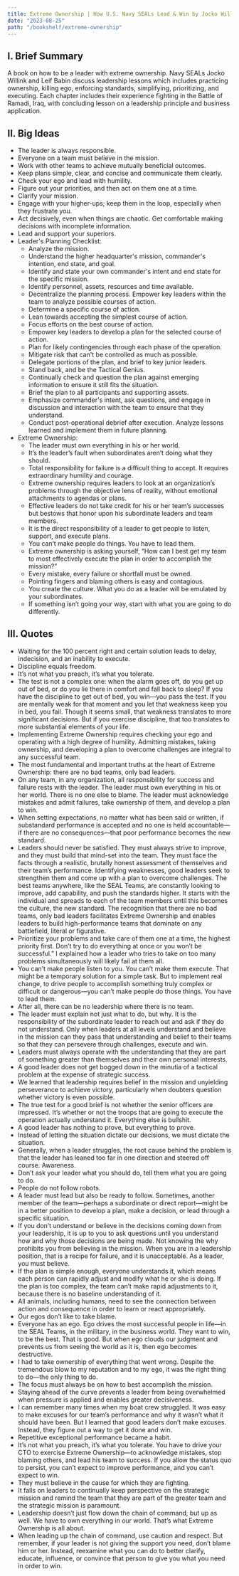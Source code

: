 ```yaml
---
title: Extreme Ownership | How U.S. Navy SEALs Lead & Win by Jocko Willink and Leif Babin
date: "2023-08-25"
path: "/bookshelf/extreme-ownership"
---
```


## I. Brief Summary
A book on how to be a leader with extreme ownership. Navy SEALs Jocko Willink and Leif Babin discuss leadership lessons which includes practicing ownership, killing ego, enforcing standards, simplifying, prioritizing, and executing. Each chapter includes their experience fighting in the Battle of Ramadi, Iraq, with concluding lesson on a leadership principle and business application.

## II. Big Ideas
- The leader is always responsible.
- Everyone on a team must believe in the mission.
- Work with other teams to achieve mutually beneficial outcomes.
- Keep plans simple, clear, and concise and communicate them clearly.
- Check your ego and lead with humility.
- Figure out your priorities, and then act on them one at a time.
- Clarify your mission.
- Engage with your higher-ups; keep them in the loop, especially when they frustrate you.
- Act decisively, even when things are chaotic. Get comfortable making decisions with incomplete information.
- Lead and support your superiors.
- Leader's Planning Checklist: 
    - Analyze the mission.
    - Understand the higher headquarter's mission, commander's intention, end state, and goal.
    - Identify and state your own commander's intent and end state for the specific mission.
    - Identify personnel, assets, resources and time available. 
    - Decentralize the planning process. Empower key leaders within the team to analyze possible courses of action. 
    - Determine a specific course of action. 
    - Lean towards accepting the simplest course of action. 
    - Focus efforts on the best course of action. 
    - Empower key leaders to develop a plan for the selected course of action. 
    - Plan for likely contingencies through each phase of the operation. 
    - Mitigate risk that can't be controlled as much as possible. 
    - Delegate portions of the plan, and brief to key junior leaders. 
    - Stand back, and be the Tactical Genius. 
    - Continually check and question the plan against emerging information to ensure it still fits the situation. 
    - Brief the plan to all participants and supporting assets. 
    - Emphasize commander's intent, ask questions, and engage in discussion and interaction with the team to ensure that they understand. 
    - Conduct post-operational debrief after execution. Analyze lessons learned and implement them in future planning.
- Extreme Ownership:
    - The leader must own everything in his or her world.
    - It’s the leader’s fault when subordinates aren’t doing what they should.
    - Total responsibility for failure is a difficult thing to accept. It requires extraordinary humility and courage.
    - Extreme ownership requires leaders to look at an organization’s problems through the objective lens of reality, without emotional attachments to agendas or plans.
    - Effective leaders do not take credit for his or her team’s successes but bestows that honor upon his subordinate leaders and team members.
    - It is the direct responsibility of a leader to get people to listen, support, and execute plans.
    - You can’t make people do things. You have to lead them.
    - Extreme ownership is asking yourself, “How can I best get my team to most effectively execute the plan in order to accomplish the mission?”
    - Every mistake, every failure or shortfall must be owned.
    - Pointing fingers and blaming others is easy and contagious.
    - You create the culture. What you do as a leader will be emulated by your subordinates.
    - If something isn’t going your way, start with what you are going to do differently.

## III. Quotes
- Waiting for the 100 percent right and certain solution leads to delay, indecision, and an inability to execute.
- Discipline equals freedom.
- It’s not what you preach, it’s what you tolerate.
- The test is not a complex one: when the alarm goes off, do you get up out of bed, or do you lie there in comfort and fall back to sleep? If you have the discipline to get out of bed, you win—you pass the test. If you are mentally weak for that moment and you let that weakness keep you in bed, you fail. Though it seems small, that weakness translates to more significant decisions. But if you exercise discipline, that too translates to more substantial elements of your life.
- Implementing Extreme Ownership requires checking your ego and operating with a high degree of humility. Admitting mistakes, taking ownership, and developing a plan to overcome challenges are integral to any successful team.
- The most fundamental and important truths at the heart of Extreme Ownership: there are no bad teams, only bad leaders.
- On any team, in any organization, all responsibility for success and failure rests with the leader. The leader must own everything in his or her world. There is no one else to blame. The leader must acknowledge mistakes and admit failures, take ownership of them, and develop a plan to win.
- When setting expectations, no matter what has been said or written, if substandard performance is accepted and no one is held accountable—if there are no consequences—that poor performance becomes the new standard.
- Leaders should never be satisfied. They must always strive to improve, and they must build that mind-set into the team. They must face the facts through a realistic, brutally honest assessment of themselves and their team’s performance. Identifying weaknesses, good leaders seek to strengthen them and come up with a plan to overcome challenges. The best teams anywhere, like the SEAL Teams, are constantly looking to improve, add capability, and push the standards higher. It starts with the individual and spreads to each of the team members until this becomes the culture, the new standard. The recognition that there are no bad teams, only bad leaders facilitates Extreme Ownership and enables leaders to build high-performance teams that dominate on any battlefield, literal or figurative.
- Prioritize your problems and take care of them one at a time, the highest priority first. Don’t try to do everything at once or you won’t be successful.” I explained how a leader who tries to take on too many problems simultaneously will likely fail at them all.
- You can’t make people listen to you. You can’t make them execute. That might be a temporary solution for a simple task. But to implement real change, to drive people to accomplish something truly complex or difficult or dangerous—you can’t make people do those things. You have to lead them.
- After all, there can be no leadership where there is no team.
- The leader must explain not just what to do, but why. It is the responsibility of the subordinate leader to reach out and ask if they do not understand. Only when leaders at all levels understand and believe in the mission can they pass that understanding and belief to their teams so that they can persevere through challenges, execute and win.
- Leaders must always operate with the understanding that they are part of something greater than themselves and their own personal interests.
- A good leader does not get bogged down in the minutia of a tactical problem at the expense of strategic success.
- We learned that leadership requires belief in the mission and unyielding perseverance to achieve victory, particularly when doubters question whether victory is even possible.
- The true test for a good brief is not whether the senior officers are impressed. It’s whether or not the troops that are going to execute the operation actually understand it. Everything else is bullshit.
- A good leader has nothing to prove, but everything to prove.
- Instead of letting the situation dictate our decisions, we must dictate the situation.
- Generally, when a leader struggles, the root cause behind the problem is that the leader has leaned too far in one direction and steered off course. Awareness.
- Don’t ask your leader what you should do, tell them what you are going to do.
- People do not follow robots.
- A leader must lead but also be ready to follow. Sometimes, another member of the team—perhaps a subordinate or direct report—might be in a better position to develop a plan, make a decision, or lead through a specific situation.
- If you don’t understand or believe in the decisions coming down from your leadership, it is up to you to ask questions until you understand how and why those decisions are being made. Not knowing the why prohibits you from believing in the mission. When you are in a leadership position, that is a recipe for failure, and it is unacceptable. As a leader, you must believe.
- If the plan is simple enough, everyone understands it, which means each person can rapidly adjust and modify what he or she is doing. If the plan is too complex, the team can’t make rapid adjustments to it, because there is no baseline understanding of it.
- All animals, including humans, need to see the connection between action and consequence in order to learn or react appropriately.
- Our egos don’t like to take blame.
- Everyone has an ego. Ego drives the most successful people in life—in the SEAL Teams, in the military, in the business world. They want to win, to be the best. That is good. But when ego clouds our judgment and prevents us from seeing the world as it is, then ego becomes destructive. 
- I had to take ownership of everything that went wrong. Despite the tremendous blow to my reputation and to my ego, it was the right thing to do—the only thing to do.
- The focus must always be on how to best accomplish the mission.
- Staying ahead of the curve prevents a leader from being overwhelmed when pressure is applied and enables greater decisiveness.
- I can remember many times when my boat crew struggled. It was easy to make excuses for our team’s performance and why it wasn’t what it should have been. But I learned that good leaders don’t make excuses. Instead, they figure out a way to get it done and win.
- Repetitive exceptional performance became a habit.
- It’s not what you preach, it’s what you tolerate. You have to drive your CTO to exercise Extreme Ownership—to acknowledge mistakes, stop blaming others, and lead his team to success. If you allow the status quo to persist, you can’t expect to improve performance, and you can’t expect to win.
- They must believe in the cause for which they are fighting.
- It falls on leaders to continually keep perspective on the strategic mission and remind the team that they are part of the greater team and the strategic mission is paramount.
- Leadership doesn’t just flow down the chain of command, but up as well. We have to own everything in our world. That’s what Extreme Ownership is all about.
- When leading up the chain of command, use caution and respect. But remember, if your leader is not giving the support you need, don’t blame him or her. Instead, reexamine what you can do to better clarify, educate, influence, or convince that person to give you what you need in order to win.